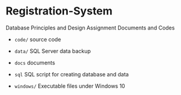 # Registration-System
Database Principles and Design Assignment Documents and Codes

- `code/`   source code
- `data/`   SQL Server data backup
- `docs`   documents
- `sql`   SQL script for creating database and data

- `windows/`   Executable files under Windows 10
